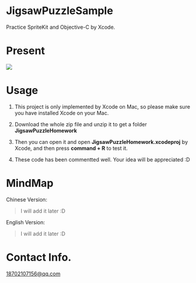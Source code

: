 # JigsawPuzzleSample

Practice SpriteKit and Objective-C by Xcode.

# Present

![](https://ww4.sinaimg.cn/large/006y8lVagw1fbfv2oklydg30g90u07h9.gif)

# Usage

1. This project is only implemented by Xcode on Mac, so please make sure you have installed Xcode on your Mac.

2. Download the whole zip file and unzip it to get a folder **JigsawPuzzleHomework**

3. Then you can open it and open **JigsawPuzzleHomework.xcodeproj** by Xcode, and then press **command + R** to test it.

4. These code has been commentted well. Your idea will be appreciated :D

# MindMap

Chinese Version:

> I will add it later :D

English Version:

> I will add it later :D

# Contact Info.

18702107156@qq.com
